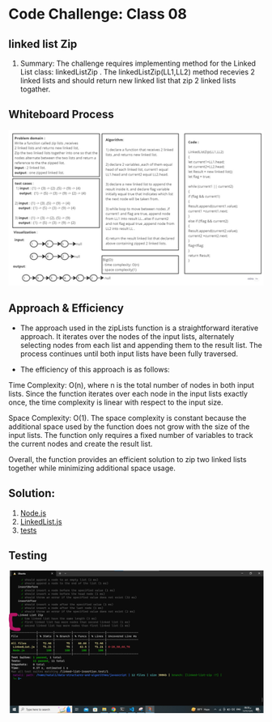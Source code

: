 # Code Challenge: Class 08
## linked list Zip
1.   Summary:
                The challenge requires implementing method for the Linked List class: linkedListZip . The linkedListZip(LL1,LL2) method  recevies 2 linked lists and should return new linked list that zip 2 linked lists togather.

## Whiteboard Process
![Page 1](./8.jpg)
## Approach & Efficiency
- The approach used in the zipLists function is a straightforward iterative approach. It iterates over the nodes of the input lists, alternately selecting nodes from each list and appending them to the result list. The process continues until both input lists have been fully traversed.

- The efficiency of this approach is as follows:

Time Complexity: O(n), where n is the total number of nodes in both input lists. Since the function iterates over each node in the input lists exactly once, the time complexity is linear with respect to the input size.

Space Complexity: O(1). The space complexity is constant because the additional space used by the function does not grow with the size of the input lists. The function only requires a fixed number of variables to track the current nodes and create the result list.

Overall, the function provides an efficient solution to zip two linked lists together while minimizing additional space usage.

## Solution:
1. [Node.js](../linkedListInsertions/lib/Node.js)
2. [LinkedList.js](../linkedListInsertions/lib/LinkedList.js)
3. [tests](../linkedListInsertions/__tests__/linked-list-insertion.test.js)
## Testing
![Page 1](./8.png)
